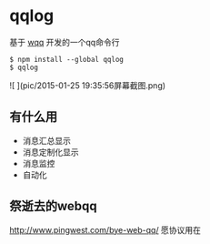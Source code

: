 # qqlog

基于 [wqq](https://github.com/fritx/wqq) 开发的一个qq命令行

```
$ npm install --global qqlog
$ qqlog
```

![ ](pic/2015-01-25 19:35:56屏幕截图.png)

## 有什么用

- 消息汇总显示
- 消息定制化显示
- 消息监控
- 自动化

## 祭逝去的webqq

<http://www.pingwest.com/bye-web-qq/> 愿协议用在
